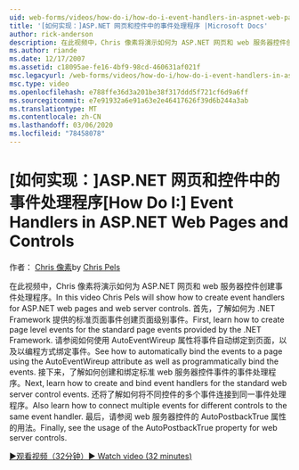 ```yaml
---
uid: web-forms/videos/how-do-i/how-do-i-event-handlers-in-aspnet-web-pages-and-controls
title: '[如何实现：]ASP.NET 网页和控件中的事件处理程序 |Microsoft Docs'
author: rick-anderson
description: 在此视频中，Chris 像素将演示如何为 ASP.NET 网页和 web 服务器控件创建事件处理程序。 首先，了解如何创建页面级别事件 。
ms.author: riande
ms.date: 12/17/2007
ms.assetid: c18095ae-fe16-4bf9-98cd-460631af021f
msc.legacyurl: /web-forms/videos/how-do-i/how-do-i-event-handlers-in-aspnet-web-pages-and-controls
msc.type: video
ms.openlocfilehash: e788ffe36d3a201be38f317ddd5f721cf6d9a6ff
ms.sourcegitcommit: e7e91932a6e91a63e2e46417626f39d6b244a3ab
ms.translationtype: MT
ms.contentlocale: zh-CN
ms.lasthandoff: 03/06/2020
ms.locfileid: "78458078"
---
```

# <a name="how-do-i-event-handlers-in-aspnet-web-pages-and-controls"></a><span data-ttu-id="3384f-104">[如何实现：]ASP.NET 网页和控件中的事件处理程序</span><span class="sxs-lookup"><span data-stu-id="3384f-104">[How Do I:] Event Handlers in ASP.NET Web Pages and Controls</span></span>

<span data-ttu-id="3384f-105">作者： [Chris 像素](https://twitter.com/chrispels)</span><span class="sxs-lookup"><span data-stu-id="3384f-105">by [Chris Pels](https://twitter.com/chrispels)</span></span>

<span data-ttu-id="3384f-106">在此视频中，Chris 像素将演示如何为 ASP.NET 网页和 web 服务器控件创建事件处理程序。</span><span class="sxs-lookup"><span data-stu-id="3384f-106">In this video Chris Pels will show how to create event handlers for ASP.NET web pages and web server controls.</span></span> <span data-ttu-id="3384f-107">首先，了解如何为 .NET Framework 提供的标准页面事件创建页面级别事件。</span><span class="sxs-lookup"><span data-stu-id="3384f-107">First, learn how to create page level events for the standard page events provided by the .NET Framework.</span></span> <span data-ttu-id="3384f-108">请参阅如何使用 AutoEventWireup 属性将事件自动绑定到页面，以及以编程方式绑定事件。</span><span class="sxs-lookup"><span data-stu-id="3384f-108">See how to automatically bind the events to a page using the AutoEventWireup attribute as well as programmatically bind the events.</span></span> <span data-ttu-id="3384f-109">接下来，了解如何创建和绑定标准 web 服务器控件事件的事件处理程序。</span><span class="sxs-lookup"><span data-stu-id="3384f-109">Next, learn how to create and bind event handlers for the standard web server control events.</span></span> <span data-ttu-id="3384f-110">还将了解如何将不同控件的多个事件连接到同一事件处理程序。</span><span class="sxs-lookup"><span data-stu-id="3384f-110">Also learn how to connect multiple events for different controls to the same event handler.</span></span> <span data-ttu-id="3384f-111">最后，请参阅 web 服务器控件的 AutoPostbackTrue 属性的用法。</span><span class="sxs-lookup"><span data-stu-id="3384f-111">Finally, see the usage of the AutoPostbackTrue property for web server controls.</span></span>

[<span data-ttu-id="3384f-112">&#9654;观看视频（32分钟）</span><span class="sxs-lookup"><span data-stu-id="3384f-112">&#9654; Watch video (32 minutes)</span></span>](https://channel9.msdn.com/Blogs/ASP-NET-Site-Videos/how-do-i-event-handlers-in-aspnet-web-pages-and-controls)

